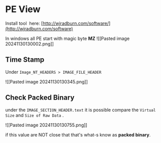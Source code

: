 # PE View
Install tool  here: [http://wjradburn.com/software/](http://wjradburn.com/software)

In windows all PE start with magic byte **MZ**
![[Pasted image 20241130130002.png]]

## Time Stamp
Under `Image_NT_HEADERS > IMAGE_FILE_HEADER`

![[Pasted image 20241130130345.png]]

## Check Packed Binary
under the `IMAGE_SECTION_HEADER.text` it is possible compare the `Virtual Size` and `Size of Raw Data` .

![[Pasted image 20241130130755.png]]

if this value are NOT close that that's what-s know as **packed binary**. 